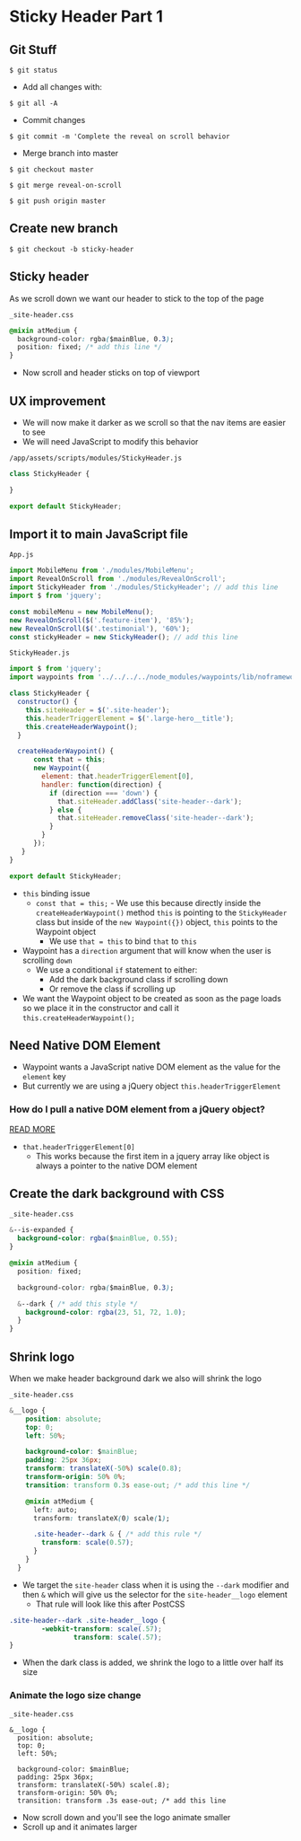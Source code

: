 # Sticky Header Part 1
## Git Stuff
`$ git status`

* Add all changes with:

`$ git all -A`

* Commit changes

`$ git commit -m 'Complete the reveal on scroll behavior`

* Merge branch into master

`$ git checkout master`

`$ git merge reveal-on-scroll`

`$ git push origin master`

## Create new branch
`$ git checkout -b sticky-header`

## Sticky header
As we scroll down we want our header to stick to the top of the page

`_site-header.css`

```css
@mixin atMedium {
  background-color: rgba($mainBlue, 0.3);
  position: fixed; /* add this line */
}
```

* Now scroll and header sticks on top of viewport

## UX improvement
* We will now make it darker as we scroll so that the nav items are easier to see
* We will need JavaScript to modify this behavior

`/app/assets/scripts/modules/StickyHeader.js`

```js
class StickyHeader {

}

export default StickyHeader;
```

## Import it to main JavaScript file
`App.js`

```js
import MobileMenu from './modules/MobileMenu';
import RevealOnScroll from './modules/RevealOnScroll';
import StickyHeader from './modules/StickyHeader'; // add this line
import $ from 'jquery';

const mobileMenu = new MobileMenu();
new RevealOnScroll($('.feature-item'), '85%');
new RevealOnScroll($('.testimonial'), '60%');
const stickyHeader = new StickyHeader(); // add this line
```

`StickyHeader.js`

```js
import $ from 'jquery';
import waypoints from '../../../../node_modules/waypoints/lib/noframework.waypoints';

class StickyHeader {
  constructor() {
    this.siteHeader = $('.site-header');
    this.headerTriggerElement = $('.large-hero__title');
    this.createHeaderWaypoint();
  }

  createHeaderWaypoint() {
      const that = this;
      new Waypoint({
        element: that.headerTriggerElement[0],
        handler: function(direction) {
          if (direction === 'down') {
            that.siteHeader.addClass('site-header--dark');
          } else {
            that.siteHeader.removeClass('site-header--dark');
          }
        }
      });
   }
}

export default StickyHeader;
```

* `this` binding issue
    - `const that = this;` - We use this because directly inside the `createHeaderWaypoint()` method `this` is pointing to the `StickyHeader` class but inside of the `new Waypoint({})` object, `this` points to the Waypoint object
        + We use `that = this` to bind `that` to `this`
* Waypoint has a `direction` argument that will know when the user is scrolling `down`
    - We use a conditional `if` statement to either:
        + Add the dark background class if scrolling down
        + Or remove the class if scrolling up
* We want the Waypoint object to be created as soon as the page loads so we place it in the constructor and call it `this.createHeaderWaypoint();`

## Need Native DOM Element
* Waypoint wants a JavaScript native DOM element as the value for the `element` key
* But currently we are using a jQuery object `this.headerTriggerElement`

### How do I pull a native DOM element from a jQuery object?
[READ MORE](https://learn.jquery.com/using-jquery-core/faq/how-do-i-pull-a-native-dom-element-from-a-jquery-object/)
* `that.headerTriggerElement[0]`
  - This works because the first item in a jquery array like object is always a pointer to the native DOM element

## Create the dark background with CSS
`_site-header.css`

```css
&--is-expanded {
  background-color: rgba($mainBlue, 0.55);
}

@mixin atMedium {
  position: fixed;

  background-color: rgba($mainBlue, 0.3);

  &--dark { /* add this style */
    background-color: rgba(23, 51, 72, 1.0);
  }
}
```

## Shrink logo
When we make header background dark we also will shrink the logo

`_site-header.css`

```css
&__logo {
    position: absolute;
    top: 0;
    left: 50%;

    background-color: $mainBlue;
    padding: 25px 36px;
    transform: translateX(-50%) scale(0.8);
    transform-origin: 50% 0%;
    transition: transform 0.3s ease-out; /* add this line */

    @mixin atMedium {
      left: auto;
      transform: translateX(0) scale(1);

      .site-header--dark & { /* add this rule */
        transform: scale(0.57);
      }
    }
  }
```

* We target the `site-header` class when it is using the `--dark` modifier and then `&` which will give us the selector for the `site-header__logo` element
    - That rule will look like this after PostCSS

```css
.site-header--dark .site-header__logo {
        -webkit-transform: scale(.57);
                transform: scale(.57);
}
```

* When the dark class is added, we shrink the logo to a little over half its size

### Animate the logo size change
`_site-header.css`

```
&__logo {
  position: absolute;
  top: 0;
  left: 50%;
  
  background-color: $mainBlue;
  padding: 25px 36px;
  transform: translateX(-50%) scale(.8);
  transform-origin: 50% 0%;
  transition: transform .3s ease-out; /* add this line
```

* Now scroll down and you'll see the logo animate smaller
* Scroll up and it animates larger
